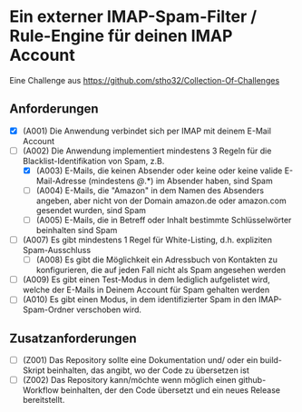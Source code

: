 # Ein externer IMAP-Spam-Filter / Rule-Engine für deinen IMAP Account

Eine Challenge aus https://github.com/stho32/Collection-Of-Challenges

## Anforderungen

- [X] (A001) Die Anwendung verbindet sich per IMAP mit deinem E-Mail Account
- [ ] (A002) Die Anwendung implementiert mindestens 3 Regeln für die Blacklist-Identifikation von Spam, z.B.
  - [X] (A003) E-Mails, die keinen Absender oder keine oder keine valide E-Mail-Adresse (mindestens *@*.*) im Absender haben, sind Spam
  - [ ] (A004) E-Mails, die "Amazon" in dem Namen des Absenders angeben, aber nicht von der Domain amazon.de oder amazon.com gesendet wurden, sind Spam
  - [ ] (A005) E-Mails, die in Betreff oder Inhalt bestimmte Schlüsselwörter beinhalten sind Spam
- [ ] (A007) Es gibt mindestens 1 Regel für White-Listing, d.h. expliziten Spam-Ausschluss
  - [ ] (A008) Es gibt die Möglichkeit ein Adressbuch von Kontakten zu konfigurieren, die auf jeden Fall nicht als Spam angesehen werden
- [ ] (A009) Es gibt einen Test-Modus in dem lediglich aufgelistet wird, welche der E-Mails in Deinem Account für Spam gehalten werden
- [ ] (A010) Es gibt einen Modus, in dem identifizierter Spam in den IMAP-Spam-Ordner verschoben wird.

## Zusatzanforderungen

- [ ] (Z001) Das Repository sollte eine Dokumentation und/ oder ein build-Skript beinhalten, das angibt, wo der Code zu übersetzen ist
- [ ] (Z002) Das Repository kann/möchte wenn möglich einen github-Workflow beinhalten, der den Code übersetzt und ein neues Release bereitstellt.
